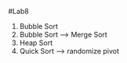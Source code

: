 #Lab8 

1. Bubble Sort 
2. Bubble Sort --> Merge Sort 
3. Heap Sort 
4. Quick Sort --> randomize pivot 

